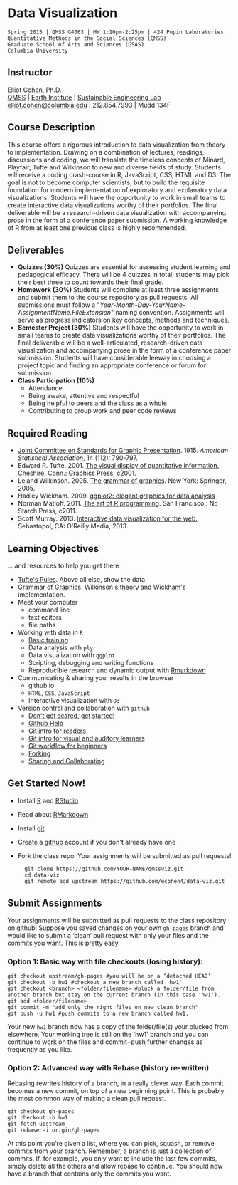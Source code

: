 # Data Visualization
	Spring 2015 | QMSS G4063 | MW 1:10pm-2:25pm | 424 Pupin Laboratories  
	Quantitative Methods in the Social Sciences (QMSS)  
	Graduate School of Arts and Sciences (GSAS) 
	Columbia University

## Instructor
Elliot Cohen, Ph.D.  
[QMSS](http://qmss.columbia.edu/faculty-and-staff/) | [Earth Institute](http://www.earth.columbia.edu/articles/view/58) | [Sustainable Engineering Lab](http://sel.columbia.edu/about/)  
elliot.cohen@columbia.edu | 
212.854.7993 | Mudd 134F

## Course Description   
This course offers a rigorous introduction to data visualization from theory to implementation. Drawing on a combination of lectures, readings, discussions and coding, we will translate the timeless concepts of Minard, Playfair, Tufte and Wilkinson to new and diverse fields of study. Students will receive a coding crash-course in R, JavaScript, CSS, HTML and D3. The goal is not to become computer scientists, but to build the requisite foundation for modern implementation of exploratory and explanatory data visualizations. Students will have the opportunity to work in small teams to create interactive data visualizations worthy of their portfolios. The final deliverable will be a research-driven data visualization with accompanying prose in the form of a conference paper submission. A working knowledge of R from at least one previous class is highly recommended.  

## Deliverables
- **Quizzes (30%)** 
Quizzes are essential for assessing student learning and pedagogical efficacy. There will be 4 quizzes in total; students may pick their best three to count towards their final grade.
- **Homework (30%)**
Students will complete at least three assignments and submit them to the course repository as pull requests. All submissions must follow a "*Year-Month-Day-YourName-AssignmentName.FileExtension*" naming convention. Assignments will serve as progress indicators on key concepts, methods and techniques.
- **Semester Project (30%)**
Students will have the opportunity to work in small teams to create data visualizations worthy of their portfolios. The final deliverable will be a well-articulated, research-driven data visualization and accompanying prose in the form of a conference paper submission. Students will have considerable leeway in choosing a project topic and finding an appropriate conference or forum for submission.
- **Class Participation (10%)**
	- Attendance
	- Being awake, attentive and respectful
	- Being helpful to peers and the class as a whole
	- Contributing to group work and peer code reviews


## Required Reading

* [Joint Committee on Standards for Graphic Presentation](http://www.jstor.org/stable/pdfplus/2965153.pdf?&acceptTC=true&jpdConfirm=true&acceptTC=true&acceptTC=true). 1915. _American Statistical Association_, 14 (112): 790-797. 
* Edward R. Tufte. 2001. [The visual display of quantitative 	information.](http://www.amazon.com/The-Visual-Display-Quantitative-Information/dp/0961392142) Cheshire, Conn.: Graphics Press, c2001.
* Leland Wilkinson. 2005. [The grammar of graphics](http://link.springer.com/book/10.1007/0-387-28695-0). New York: 	Springer, 2005.
* Hadley Wickham. 2009. [ggplot2: elegant graphics for data analysis](http://www.bioinformaticslaboratory.nl/twikidata/pub/Education/ComputinginR/ggplot2-book.pdf)
* Norman Matloff. 2011. [The art of R programming](http://www.amazon.com/The-Art-Programming-Statistical-Software/dp/1593273843/ref=pd_sim_b_2?ie=UTF8&refRID=1T2KB926VAHCZJPH02K0). San Francisco : No Starch Press, c2011.
* Scott Murray. 2013. [Interactive data visualization for the web.](http://www.amazon.com/gp/product/1449339735/ref=ox_sc_act_title_4?ie=UTF8&psc=1&smid=AUSV0VS9I8UVB) 	Sebastopol, CA: O'Reilly Media, 2013.

## Learning Objectives
... and resources to help you get there  

* [Tufte's Rules](http://www.sealthreinhold.com/tuftes-rules/rule_four.php). Above all else, show the data.
* Grammar of Graphics. Wilkinson's theory and Wickham's implementation.
* Meet your computer
	* command line
	* text editors
	* file paths 
* Working with data in `R` 
	* [Basic training](http://ecohen4.github.io/data-viz/r/R-tutorial.html)
	* Data analysis with `plyr`
	* Data visualization with `ggplot`
	* Scripting, debugging and writing functions
	* Reproducible research and dynamic output with [Rmarkdown](http://rmarkdown.rstudio.com/RMarkdownReferenceGuide.pdf)
* Communicating & sharing your results in the browser
	* github.io
	* `HTML`, `CSS`, `JavaScript`
	* Interactive visualization with `D3` 
* Version control and collaboration with `github`
	* [Don't get scared, get started!](http://readwrite.com/2013/09/30/understanding-github-a-journey-for-beginners-part-1)
	* [Github Help](https://help.github.com/articles/set-up-git/)
	* [Git intro for readers](http://skli.se/2012/09/22/introduction-to-git/)
	- [Git intro for visual and auditory learners](https://www.youtube.com/watch?v=LXoWxrTdXkM)
	- [Git workflow for beginners](http://skli.se/2012/10/07/git-workflow-beginner/)
	- [Forking](https://help.github.com/articles/fork-a-repo)
	- [Sharing and Collaborating](https://www.youtube.com/watch?v=ifAEho6BmH0&list=PLg7s6cbtAD17uAwaZwiykDci_q3te3CTY)


## Get Started Now!
* Install [R](http://www.r-project.org/) and [RStudio](http://www.rstudio.com/products/rstudio/download/)
* Read about [RMarkdown](http://rmarkdown.rstudio.com/)
* Install [git](http://git-scm.com/download)
* Create a [github](https://github.com/) account if you don't already have one
* Fork the class repo. Your assignments will be submitted as pull requests! 

    	git clone https://github.com/YOUR-NAME/qmssviz.git
    	cd data-viz
    	git remote add upstream https://github.com/ecohen4/data-viz.git

## Submit Assignments 
Your assignments will be submitted as pull requests to the class repository on github! Suppose you saved changes on your own `gh-pages` branch and would like to submit a ‘clean’ pull request with only your files and the commits you want. This is pretty easy.

### Option 1: Basic way with file checkouts (losing history):
	git checkout upstream/gh-pages #you will be on a ‘detached HEAD’  
	git checkout -b hw1 #checkout a new branch called 'hw1'  
	git checkout <branch> <folder/filename> #pluck a folder/file from another branch but stay on the current branch (in this case 'hw1').  
	git add <folder/filename>
	git commit -m "add only the right files on new clean branch"
	git push -u hw1 #push commits to a new branch called hw1.

Your new `hw1` branch now has a copy of the folder/file(s) your plucked from elsewhere. Your working tree is still on the 'hw1' branch and you can continue to work on the files and commit+push further changes as frequently as you like.

### Option 2: Advanced way with Rebase (history re-written)
 
Rebasing rewrites history of a branch, in a really clever way. Each commit becomes a new commit, on top of a new beginning point. This is probably the most common way of making a clean pull request.
	
	git checkout gh-pages
	git checkout -b hw1
	git fetch upstream
	git rebase -i origin/gh-pages
	
At this point you’re given a list, where you can pick, squash, or remove commits from your branch. Remember, a branch is just a collection of commits. If, for example, you only want to include the last few commits, simply delete all the others and allow rebase to continue. You should now have a branch that contains only the commits you want.